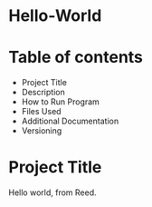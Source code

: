# Hello-World
# Table of contents
- Project Title 
- Description 
- How to Run Program 
- Files Used 
- Additional Documentation 
- Versioning 

# Project Title
Hello world, from Reed.
